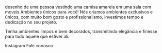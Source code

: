 desenho de uma pessoa vestindo uma camisa amarela em uma sala com moveis
Ambientes únicos para você!
Nós criamos ambientes exclusivos e únicos, com muito bom gosto e profissionalismo, investimos tempo e dedicação no seu projeto.

Tenha ambientes limpos e bem decorados, transmitindo elegância e finesse para todo aquele que estiver ali.

Instagram Fale conosco
